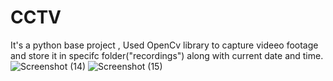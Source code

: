 # CCTV
It's a python base project , Used OpenCv library to capture videeo footage and store it in specifc folder("recordings") along with current date and time.
![Screenshot (14)](https://user-images.githubusercontent.com/49247449/154841095-bbcc4140-9052-4023-9571-6d1d61f8a935.png)
![Screenshot (15)](https://user-images.githubusercontent.com/49247449/154841099-b344dc49-012d-4a34-9895-1001722bb1e7.png)
